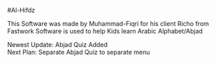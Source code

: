 #Al-Hifdz

This Software was made by Muhammad-Fiqri for his client Richo from Fastwork
Software is used to help Kids learn Arabic Alphabet/Abjad

Newest Update: Abjad Quiz Added <br>
Next Plan: Separate Abjad Quiz to separate menu
